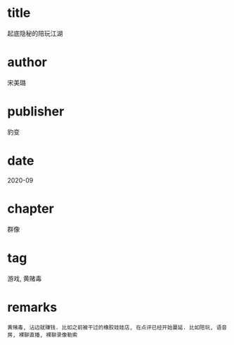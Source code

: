 # title
起底隐秘的陪玩江湖

# author
宋美璐

# publisher
豹变

# date
2020-09

# chapter
群像

# tag
游戏, 黄赌毒

# remarks
`黄赌毒, 沾边就赚钱. 比如之前被干过的橡胶娃娃店, 在点评已经开始蔓延. 比如陪玩, 语音房, 裸聊直播, 裸聊录像勒索`